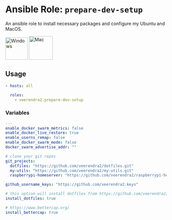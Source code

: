 # Ansible Role: `prepare-dev-setup`
An ansible role to install necessary packages and configure my Ubuntu and MacOS.

<img src="https://user-images.githubusercontent.com/8393701/248329468-ed036c98-08e7-4ee6-99ef-d5cef2e48a95.png" alt="Windows" width="70"/> <img src="https://user-images.githubusercontent.com/8393701/248331160-ae1cd8f6-7c4b-483b-9799-6b44ed3f30f2.png" alt="Mac" width="74"/>

## Usage
```yaml
- hosts: all

  roles:
    - veerendra2.prepare-dev-setup
```
### Variables
```yaml
---
enable_docker_swarm_metrics: false
enable_docker_live_restore: true
enable_userns_remap: false
enable_docker_swarm_mode: false
docker_swarm_advertise_addr: ""

# clone your git repos
git_projects:
  dotfiles: "https://github.com/veerendra2/dotfiles.git"
  my-utils: "https://github.com/veerendra2/my-utils.git"
  raspberrypi-homeserver: "https://github.com/veerendra2/raspberrypi-homeserver.git"

github_username_keys: "https://github.com/veerendra2.keys"

# this option will install dotfiles from https://github.com/veerendra2/dotfiles.git
install_dotfiles: true

# https://www.bettercap.org/
install_bettercap: true
```